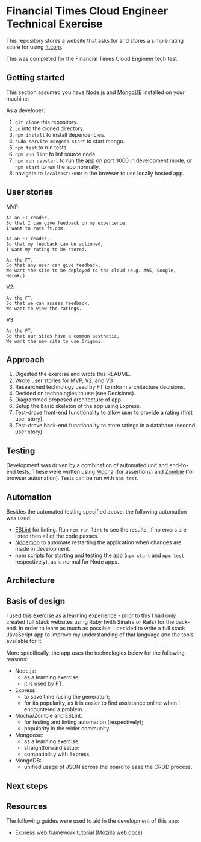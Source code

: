 # Financial Times Cloud Engineer Technical Exercise

This repository stores a website that asks for and stores a simple rating score for using [ft.com](https://www.ft.com/).

This was completed for the Financial Times Cloud Engineer tech test.

## Getting started

This section assumed you have [Node.js](https://nodejs.org/en/) and [MongoDB](https://docs.mongodb.com/manual/installation/) installed on your machine.

As a developer:
1. `git clone` this repository.
1. `cd` into the cloned directory.
1. `npm install` to install dependencies.
1. `sudo service mongodb start` to start mongo.
1. `npm test` to run tests.
1. `npm run lint` to lint source code.
1. `npm run devstart` to run the app on port 3000 in development mode, or `npm start` to run the app normally.
1. navigate to `localhost:3000` in the browser to use locally hosted app.

## User stories

MVP:
```
As an FT reader,
So that I can give feedback on my experience,
I want to rate ft.com.

As an FT reader,
So that my feedback can be actioned,
I want my rating to be stored.

As the FT,
So that any user can give feedback,
We want the site to be deployed to the cloud (e.g. AWS, Google, Heroku)
```

V2:
```
As the FT,
So that we can assess feedback,
We want to view the ratings.
```

V3:
```
As the FT,
So that our sites have a common aesthetic,
We want the new site to use Origami.
```

## Approach

1. Digested the exercise and wrote this README.
1. Wrote user stories for MVP, V2, and V3
1. Researched technology used by FT to inform architecture decisions.
1. Decided on technologies to use (see Decisions).
1. Diagrammed proposed architecture of app.
1. Setup the basic skeleton of the app using Express.
1. Test-drove front-end functionality to allow user to provide a rating (first user story).
1. Test-drove back-end functionality to store ratings in a database (second user story).

## Testing

Development was driven by a combination of automated unit and end-to-end tests. These were written using [Mocha](https://mochajs.org/) (for assertions) and [Zombie](http://zombie.js.org/) (for browser automation). Tests can be run with `npm test`.

## Automation

Besides the automated testing specified above, the following automation was used:
- [ESLint](https://eslint.org/) for linting. Run `npm run lint` to see the results. If no errors are listed then all of the code passes.
- [Nodemon](https://github.com/remy/nodemon) to automate restarting the application when changes are made in development.
- npm scripts for starting and testing the app (`npm start` and `npm test` respectively), as is normal for Node apps.

## Architecture

## Basis of design

I used this exercise as a learning experience - prior to this I had only created full stack websites using Ruby (with Sinatra or Rails) for the back-end. In order to learn as much as possible, I decided to write a full stack JavaScript app to improve my understanding of that language and the tools available for it.

More specifically, the app uses the technologies below for the following reasons:
- Node.js:
  - as a learning exercise;
  - it is used by FT.
- Express:
  - to save time (using the generator);
  - for its popularity, as it is easier to find assistance online when I encountered a problem.
- Mocha/Zombie and ESLint:
  - for testing and linting automation (respectively);
  - popularity in the wider community.
- Mongoose:
  - as a learning exercise;
  - straightforward setup;
  - compatibility with Express.
- MongoDB:
  - unified usage of JSON across the board to ease the CRUD process.

## Next steps

## Resources

The following guides were used to aid in the development of this app:
- [Express web framework tutorial (Mozilla web docs)](https://developer.mozilla.org/en-US/docs/Learn/Server-side/Express_Nodejs)
